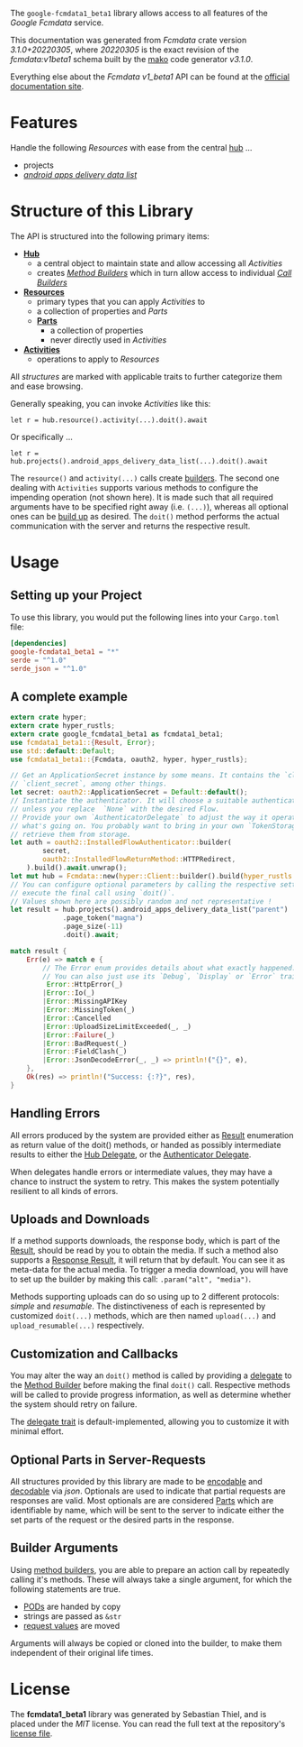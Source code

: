 <!---
DO NOT EDIT !
This file was generated automatically from 'src/mako/api/README.md.mako'
DO NOT EDIT !
-->
The `google-fcmdata1_beta1` library allows access to all features of the *Google Fcmdata* service.

This documentation was generated from *Fcmdata* crate version *3.1.0+20220305*, where *20220305* is the exact revision of the *fcmdata:v1beta1* schema built by the [mako](http://www.makotemplates.org/) code generator *v3.1.0*.

Everything else about the *Fcmdata* *v1_beta1* API can be found at the
[official documentation site](https://firebase.google.com/docs/cloud-messaging).
# Features

Handle the following *Resources* with ease from the central [hub](https://docs.rs/google-fcmdata1_beta1/3.1.0+20220305/google_fcmdata1_beta1/Fcmdata) ... 

* projects
 * [*android apps delivery data list*](https://docs.rs/google-fcmdata1_beta1/3.1.0+20220305/google_fcmdata1_beta1/api::ProjectAndroidAppDeliveryDataListCall)




# Structure of this Library

The API is structured into the following primary items:

* **[Hub](https://docs.rs/google-fcmdata1_beta1/3.1.0+20220305/google_fcmdata1_beta1/Fcmdata)**
    * a central object to maintain state and allow accessing all *Activities*
    * creates [*Method Builders*](https://docs.rs/google-fcmdata1_beta1/3.1.0+20220305/google_fcmdata1_beta1/client::MethodsBuilder) which in turn
      allow access to individual [*Call Builders*](https://docs.rs/google-fcmdata1_beta1/3.1.0+20220305/google_fcmdata1_beta1/client::CallBuilder)
* **[Resources](https://docs.rs/google-fcmdata1_beta1/3.1.0+20220305/google_fcmdata1_beta1/client::Resource)**
    * primary types that you can apply *Activities* to
    * a collection of properties and *Parts*
    * **[Parts](https://docs.rs/google-fcmdata1_beta1/3.1.0+20220305/google_fcmdata1_beta1/client::Part)**
        * a collection of properties
        * never directly used in *Activities*
* **[Activities](https://docs.rs/google-fcmdata1_beta1/3.1.0+20220305/google_fcmdata1_beta1/client::CallBuilder)**
    * operations to apply to *Resources*

All *structures* are marked with applicable traits to further categorize them and ease browsing.

Generally speaking, you can invoke *Activities* like this:

```Rust,ignore
let r = hub.resource().activity(...).doit().await
```

Or specifically ...

```ignore
let r = hub.projects().android_apps_delivery_data_list(...).doit().await
```

The `resource()` and `activity(...)` calls create [builders][builder-pattern]. The second one dealing with `Activities` 
supports various methods to configure the impending operation (not shown here). It is made such that all required arguments have to be 
specified right away (i.e. `(...)`), whereas all optional ones can be [build up][builder-pattern] as desired.
The `doit()` method performs the actual communication with the server and returns the respective result.

# Usage

## Setting up your Project

To use this library, you would put the following lines into your `Cargo.toml` file:

```toml
[dependencies]
google-fcmdata1_beta1 = "*"
serde = "^1.0"
serde_json = "^1.0"
```

## A complete example

```Rust
extern crate hyper;
extern crate hyper_rustls;
extern crate google_fcmdata1_beta1 as fcmdata1_beta1;
use fcmdata1_beta1::{Result, Error};
use std::default::Default;
use fcmdata1_beta1::{Fcmdata, oauth2, hyper, hyper_rustls};

// Get an ApplicationSecret instance by some means. It contains the `client_id` and 
// `client_secret`, among other things.
let secret: oauth2::ApplicationSecret = Default::default();
// Instantiate the authenticator. It will choose a suitable authentication flow for you, 
// unless you replace  `None` with the desired Flow.
// Provide your own `AuthenticatorDelegate` to adjust the way it operates and get feedback about 
// what's going on. You probably want to bring in your own `TokenStorage` to persist tokens and
// retrieve them from storage.
let auth = oauth2::InstalledFlowAuthenticator::builder(
        secret,
        oauth2::InstalledFlowReturnMethod::HTTPRedirect,
    ).build().await.unwrap();
let mut hub = Fcmdata::new(hyper::Client::builder().build(hyper_rustls::HttpsConnector::with_native_roots().https_or_http().enable_http1().enable_http2().build()), auth);
// You can configure optional parameters by calling the respective setters at will, and
// execute the final call using `doit()`.
// Values shown here are possibly random and not representative !
let result = hub.projects().android_apps_delivery_data_list("parent")
             .page_token("magna")
             .page_size(-11)
             .doit().await;

match result {
    Err(e) => match e {
        // The Error enum provides details about what exactly happened.
        // You can also just use its `Debug`, `Display` or `Error` traits
         Error::HttpError(_)
        |Error::Io(_)
        |Error::MissingAPIKey
        |Error::MissingToken(_)
        |Error::Cancelled
        |Error::UploadSizeLimitExceeded(_, _)
        |Error::Failure(_)
        |Error::BadRequest(_)
        |Error::FieldClash(_)
        |Error::JsonDecodeError(_, _) => println!("{}", e),
    },
    Ok(res) => println!("Success: {:?}", res),
}

```
## Handling Errors

All errors produced by the system are provided either as [Result](https://docs.rs/google-fcmdata1_beta1/3.1.0+20220305/google_fcmdata1_beta1/client::Result) enumeration as return value of
the doit() methods, or handed as possibly intermediate results to either the 
[Hub Delegate](https://docs.rs/google-fcmdata1_beta1/3.1.0+20220305/google_fcmdata1_beta1/client::Delegate), or the [Authenticator Delegate](https://docs.rs/yup-oauth2/*/yup_oauth2/trait.AuthenticatorDelegate.html).

When delegates handle errors or intermediate values, they may have a chance to instruct the system to retry. This 
makes the system potentially resilient to all kinds of errors.

## Uploads and Downloads
If a method supports downloads, the response body, which is part of the [Result](https://docs.rs/google-fcmdata1_beta1/3.1.0+20220305/google_fcmdata1_beta1/client::Result), should be
read by you to obtain the media.
If such a method also supports a [Response Result](https://docs.rs/google-fcmdata1_beta1/3.1.0+20220305/google_fcmdata1_beta1/client::ResponseResult), it will return that by default.
You can see it as meta-data for the actual media. To trigger a media download, you will have to set up the builder by making
this call: `.param("alt", "media")`.

Methods supporting uploads can do so using up to 2 different protocols: 
*simple* and *resumable*. The distinctiveness of each is represented by customized 
`doit(...)` methods, which are then named `upload(...)` and `upload_resumable(...)` respectively.

## Customization and Callbacks

You may alter the way an `doit()` method is called by providing a [delegate](https://docs.rs/google-fcmdata1_beta1/3.1.0+20220305/google_fcmdata1_beta1/client::Delegate) to the 
[Method Builder](https://docs.rs/google-fcmdata1_beta1/3.1.0+20220305/google_fcmdata1_beta1/client::CallBuilder) before making the final `doit()` call. 
Respective methods will be called to provide progress information, as well as determine whether the system should 
retry on failure.

The [delegate trait](https://docs.rs/google-fcmdata1_beta1/3.1.0+20220305/google_fcmdata1_beta1/client::Delegate) is default-implemented, allowing you to customize it with minimal effort.

## Optional Parts in Server-Requests

All structures provided by this library are made to be [encodable](https://docs.rs/google-fcmdata1_beta1/3.1.0+20220305/google_fcmdata1_beta1/client::RequestValue) and 
[decodable](https://docs.rs/google-fcmdata1_beta1/3.1.0+20220305/google_fcmdata1_beta1/client::ResponseResult) via *json*. Optionals are used to indicate that partial requests are responses 
are valid.
Most optionals are are considered [Parts](https://docs.rs/google-fcmdata1_beta1/3.1.0+20220305/google_fcmdata1_beta1/client::Part) which are identifiable by name, which will be sent to 
the server to indicate either the set parts of the request or the desired parts in the response.

## Builder Arguments

Using [method builders](https://docs.rs/google-fcmdata1_beta1/3.1.0+20220305/google_fcmdata1_beta1/client::CallBuilder), you are able to prepare an action call by repeatedly calling it's methods.
These will always take a single argument, for which the following statements are true.

* [PODs][wiki-pod] are handed by copy
* strings are passed as `&str`
* [request values](https://docs.rs/google-fcmdata1_beta1/3.1.0+20220305/google_fcmdata1_beta1/client::RequestValue) are moved

Arguments will always be copied or cloned into the builder, to make them independent of their original life times.

[wiki-pod]: http://en.wikipedia.org/wiki/Plain_old_data_structure
[builder-pattern]: http://en.wikipedia.org/wiki/Builder_pattern
[google-go-api]: https://github.com/google/google-api-go-client

# License
The **fcmdata1_beta1** library was generated by Sebastian Thiel, and is placed 
under the *MIT* license.
You can read the full text at the repository's [license file][repo-license].

[repo-license]: https://github.com/Byron/google-apis-rsblob/main/LICENSE.md
